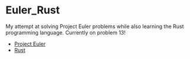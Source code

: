 # Euler_Rust

My attempt at solving Project Euler problems while also learning the Rust programming language. Currently on problem 13!

* [Project Euler](https://projecteuler.net/about)
* [Rust](https://www.rust-lang.org/)
